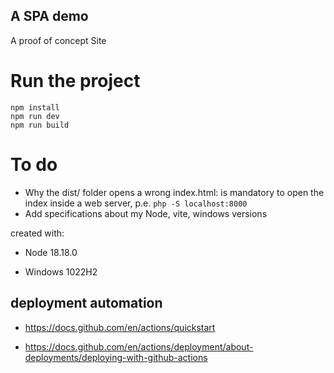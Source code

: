 ## A SPA demo
A proof of concept Site

# Run the project
```
npm install 
npm run dev
npm run build
```

# To do

- Why the dist/ folder opens a wrong index.html: is mandatory to open the index inside a web server, p.e. `php -S localhost:8000`
- Add specifications about my Node, vite, windows versions

created with:

- Node 18.18.0

- Windows 1022H2

## deployment automation

- https://docs.github.com/en/actions/quickstart

- https://docs.github.com/en/actions/deployment/about-deployments/deploying-with-github-actions

